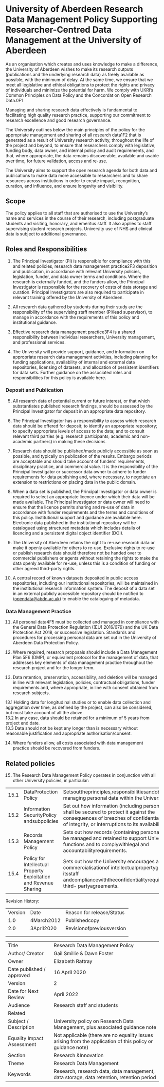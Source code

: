 # University of Aberdeen Research Data Management Policy Supporting Researcher-Centred Data Management at the University of Aberdeen  

As an organisation which creates and uses knowledge to make a difference, the University of Aberdeen wishes to make its research outputs (publications and the underlying research data) as freely available as possible, with the minimum of delay.  At the same time, we ensure that we meet all legislative and ethical obligations to protect the rights and privacy of individuals and minimize the potential for harm. We comply with UKRI’s Common Principles on Data Policy and the Concordat on Open Research Data.0F1  

Managing and sharing research data effectively is fundamental to facilitating high quality research practice, supporting our commitment to research excellence and good research governance.  

The University outlines below the main principles of the policy for the appropriate management and sharing of all research data1F2 that is generated as a result of University research activity, throughout the life of the project and beyond, to ensure that researchers comply with legislative, funding body, data owner, and internal policy and audit requirements, and that, where appropriate, the data remains discoverable, available and usable over time, for future validation, access and re-use.  

The University aims to support the open research agenda for both data and publications to make data more accessible to researchers and to share resources across institutions in order to create impact, recognition, curation, and influence, and ensure longevity and visibility.  

## Scope  

The policy applies to all staff that are authorised to use the University’s name and services in the course of their research, including postgraduate students and visiting, honorary, and emeritus staff.  It also applies to staff supervising student research projects. University use of NHS and clinical data is subject to additional governance.  

## Roles and Responsibilities  

1. The Principal Investigator (PI) is responsible for compliance with this and related policies, research data management practice2F3 deposition and publication, in accordance with relevant University policies, legislation, funder, and data owner terms and conditions.  Where the research is externally funded, and the funders allow, the Principal Investigator is responsible for the recovery of costs of data storage and curation.  Principal Investigators are also required to participate in relevant training offered by the University of Aberdeen.  

2. All research data gathered by students during their study are the responsibility of the supervising staff member (PI/lead supervisor), to manage in accordance with the requirements of this policy and institutional guidance.  

3. Effective research data management practice3F4 is a shared responsibility between individual researchers, University management, and professional services.  

4. The University will provide support, guidance, and information on appropriate research data management activities, including planning for funding applications, availability of internal and external data repositories, licensing of datasets, and allocation of persistent identifiers for data sets.  Further guidance on the associated roles and responsibilities for this policy is available here.  

### Deposit and Publication  

5. All research data of potential current or future interest, or that which substantiates published research findings, should be assessed by the Principal Investigator for deposit in an appropriate data repository.  

6. The Principal Investigator has a responsibility to assess which research data should be offered for deposit; to identify an appropriate repository; to specify appropriate levels of access to the data; and to consult relevant third parties (e.g. research participants; academic and non-academic partners) in making these decisions.  

7. Research data should be published/made publicly accessible as soon as possible, and typically on publication of the results.  Embargo periods are acceptable and should take account of funders’ requirements, disciplinary practice, and commercial value.  It is the responsibility of the Principal Investigator or successor data owner to adhere to funder requirements for data publishing and, where necessary, to negotiate an extension to restrictions on placing data in the public domain.  

8. When a data set is published, the Principal Investigator or data owner is required to select an appropriate licence under which their data will be made available.  The Principal Investigator or data owner will need to ensure that the licence permits sharing and re-use of data in accordance with funder requirements and the terms and conditions of this policy.  Institutional support and guidance are available here.  Electronic data published in the institutional repository will be catalogued using structured metadata which includes details of licencing and a persistent digital object identifier (DOI).  

9. The University of Aberdeen retains the right to re-use research data or make it openly available for others to re-use.  Exclusive rights to re-use or publish research data should therefore not be handed over to commercial publishers or agents without retaining the rights to make the data openly available for re-use, unless this is a condition of funding or other agreed third-party rights.  

10. A central record of known datasets deposited in public access repositories, including our institutional repositories, will be maintained in the institutional research information system.  The deposit of a data set in an external publicly accessible repository should be notified to (opendata@abdn.ac.uk)  to enable the cataloguing of metadata.  

### Data Management Practice  

11. All personal data4F5 must be collected and managed in compliance with the General Data Protection Regulation ((EU) 2016/679) and the UK Data Protection Act 2018, or successive legislation. Standards and procedures for processing personal data are set out in the University of Aberdeen Data Protection Policy.  

12. Where required, research proposals should include a Data Management Plan 5F6 (DMP), or equivalent protocol for the management of data, that addresses key elements of data management practice throughout the research project and for the longer term.  

13. Data retention, preservation, accessibility, and deletion will be managed in line with relevant legislation, policies, contractual obligations, funder requirements and, where appropriate, in line with consent obtained from research subjects.  

13.1 Holding data for longitudinal studies or to enable data collection and aggregation over time, as defined by the project, can also be considered, but must take account of all the above.   
13.2 In any case, data should be retained for a minimum of 5 years from project end date.   
13.3 Data should not be kept any longer than is necessary without reasonable justification and appropriate authorisation/consent.  

14. Where funders allow, all costs associated with data management practice should be recovered from funders.  

## Related policies  

15. The Research Data Management Policy operates in conjunction with all other University policies, in particular:  

<html><body><table><tr><td>15.1</td><td>DataProtection Policy</td><td>Setsouttheprinciples,responsibilitiesandobligationsfor managing personal data within the University.</td></tr><tr><td>15.2</td><td>Information SecurityPolicy andsubpolicies</td><td>Set out how information (including personal data) shall be secured to protect it against the consequences of breaches of confidentiality, failures of integrity, or interruptions to its availability.</td></tr><tr><td>15.3</td><td>Records Management Policy</td><td>Sets out how records (containing personal data) shall be managed and retained to support University functions and to complywithlegal and accountabilityrequirements.</td></tr><tr><td>15.4</td><td>Policy for Intellectual Property Exploitation and Revenue Sharing</td><td>Sets out how the University encourages and rewards commercialisationof intellectualpropertygenerated by itsstaff andcompliancewiththeconfidentialityrequirementsof third- partyagreements.</td></tr></table></body></html>  

Revision History:   


<html><body><table><tr><td>Version</td><td>Date</td><td>Reason for release/Status</td></tr><tr><td>1.0</td><td>4March2012</td><td>Publishedcopy</td></tr><tr><td>2.0</td><td>3April2020</td><td>Revisionofpreviousversion</td></tr><tr><td></td><td></td><td></td></tr><tr><td></td><td></td><td></td></tr></table></body></html>  

<html><body><table><tr><td>Title</td><td>Research Data Management Policy</td></tr><tr><td>Author/ Creator</td><td>Gail Smillie & Dawn Foster</td></tr><tr><td>Owner</td><td>Elizabeth Rattray</td></tr><tr><td>Date published / approved</td><td>16 April 2020</td></tr><tr><td>Version</td><td>2</td></tr><tr><td>Date for Next Review</td><td>April 2022</td></tr><tr><td>Audience</td><td>Research staff and students</td></tr><tr><td>Related</td><td></td></tr><tr><td>Subject / Description</td><td>University policy on Research Data Management, plus associated guidance note</td></tr><tr><td>Equality Impact Assessment</td><td>Not applicable (there are no equality issues arising from the application of this policy or guidance note)</td></tr><tr><td>Section</td><td>Research &Innovation</td></tr><tr><td>Theme</td><td>Research Data Management</td></tr><tr><td>Keywords</td><td>Research, research data, data management, data storage, data retention, retention period</td></tr></table></body></html>  